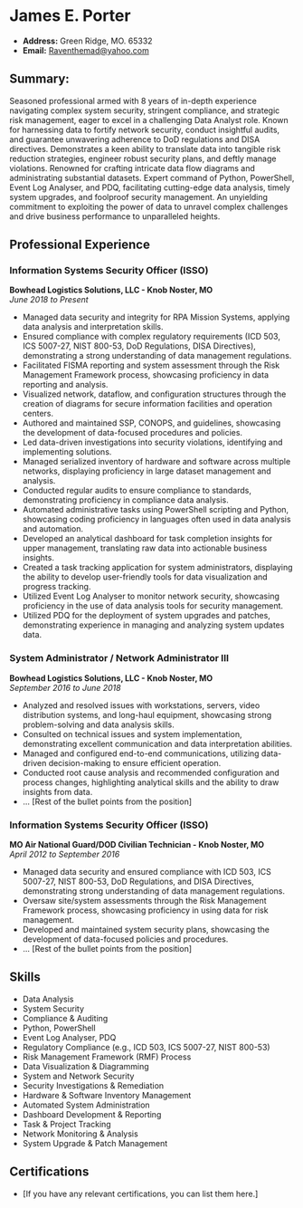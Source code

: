 # James E. Porter
- **Address:** Green Ridge, MO. 65332
- **Email:**  Raventhemad@yahoo.com

## Summary:
Seasoned professional armed with 8 years of in-depth experience navigating complex system security, stringent compliance, and strategic risk management, eager to excel in a challenging Data Analyst role. Known for harnessing data to fortify network security, conduct insightful audits, and guarantee unwavering adherence to DoD regulations and DISA directives. Demonstrates a keen ability to translate data into tangible risk reduction strategies, engineer robust security plans, and deftly manage violations. Renowned for crafting intricate data flow diagrams and administrating substantial datasets. Expert command of Python, PowerShell, Event Log Analyser, and PDQ, facilitating cutting-edge data analysis, timely system upgrades, and foolproof security management. An unyielding commitment to exploiting the power of data to unravel complex challenges and drive business performance to unparalleled heights.

## Professional Experience

### Information Systems Security Officer (ISSO)
**Bowhead Logistics Solutions, LLC - Knob Noster, MO**  
*June 2018 to Present*
- Managed data security and integrity for RPA Mission Systems, applying data analysis and interpretation skills.
- Ensured compliance with complex regulatory requirements (ICD 503, ICS 5007-27, NIST 800-53, DoD Regulations, DISA Directives), demonstrating a strong understanding of data management regulations.
- Facilitated FISMA reporting and system assessment through the Risk Management Framework process, showcasing proficiency in data reporting and analysis.
- Visualized network, dataflow, and configuration structures through the creation of diagrams for secure information facilities and operation centers.
- Authored and maintained SSP, CONOPS, and guidelines, showcasing the development of data-focused procedures and policies.
- Led data-driven investigations into security violations, identifying and implementing solutions.
- Managed serialized inventory of hardware and software across multiple networks, displaying proficiency in large dataset management and analysis.
- Conducted regular audits to ensure compliance to standards, demonstrating proficiency in compliance data analysis.
- Automated administrative tasks using PowerShell scripting and Python, showcasing coding proficiency in languages often used in data analysis and automation.
- Developed an analytical dashboard for task completion insights for upper management, translating raw data into actionable business insights.
- Created a task tracking application for system administrators, displaying the ability to develop user-friendly tools for data visualization and progress tracking.
- Utilized Event Log Analyser to monitor network security, showcasing proficiency in the use of data analysis tools for security management.
- Utilized PDQ for the deployment of system upgrades and patches, demonstrating experience in managing and analyzing system updates data.

### System Administrator / Network Administrator III
**Bowhead Logistics Solutions, LLC - Knob Noster, MO**  
*September 2016 to June 2018*
- Analyzed and resolved issues with workstations, servers, video distribution systems, and long-haul equipment, showcasing strong problem-solving and data analysis skills.
- Consulted on technical issues and system implementation, demonstrating excellent communication and data interpretation abilities.
- Managed and configured end-to-end communications, utilizing data-driven decision-making to ensure efficient operation.
- Conducted root cause analysis and recommended configuration and process changes, highlighting analytical skills and the ability to draw insights from data.
- ... [Rest of the bullet points from the position]

### Information Systems Security Officer (ISSO)
**MO Air National Guard/DOD Civilian Technician - Knob Noster, MO**  
*April 2012 to September 2016*
- Managed data security and ensured compliance with ICD 503, ICS 5007-27, NIST 800-53, DoD Regulations, and DISA Directives, demonstrating strong understanding of data management regulations.
- Oversaw site/system assessments through the Risk Management Framework process, showcasing proficiency in using data for risk management.
- Developed and maintained system security plans, showcasing the development of data-focused policies and procedures.
- ... [Rest of the bullet points from the position]

## Skills
- Data Analysis
- System Security
- Compliance & Auditing
- Python, PowerShell
- Event Log Analyser, PDQ
- Regulatory Compliance (e.g., ICD 503, ICS 5007-27, NIST 800-53)
- Risk Management Framework (RMF) Process
- Data Visualization & Diagramming
- System and Network Security
- Security Investigations & Remediation
- Hardware & Software Inventory Management
- Automated System Administration
- Dashboard Development & Reporting
- Task & Project Tracking
- Network Monitoring & Analysis
- System Upgrade & Patch Management

## Certifications
- [If you have any relevant certifications, you can list them here.]
